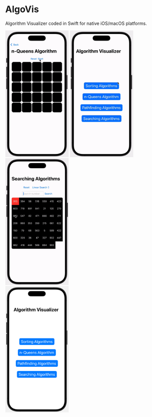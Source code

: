 # AlgoVis

Algorithm Visualizer coded in Swift for native iOS/macOS platforms.

<div class="inline-block">
  <img src="nqueens_gif.gif"  width="200"/>
  <img src="sorting_gif.gif"  width="200"/>
  <img src="searching_gif.gif"  width="200"/>
</div>
<img src="home_sshot.png"  width="200"/>
